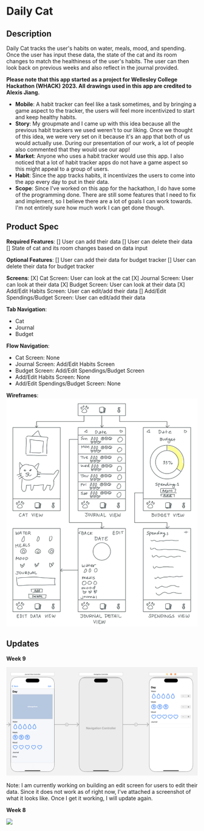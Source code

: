# Daily Cat

## Description

Daily Cat tracks the user's habits on water, meals, mood, and spending. Once the user has input these data, the state of the cat and its room changes to match the healthiness of the user's habits. The user can then look back on previous weeks and also reflect in the journal provided.

**Please note that this app started as a project for Wellesley College Hackathon (WHACK) 2023. All drawings used in this app are credited to Alexis Jiang.**

- **Mobile**: A habit tracker can feel like a task sometimes, and by bringing a game aspect to the tracker, the users will feel more incentivized to start and keep healthy habits.
- **Story**: My groupmate and I came up with this idea because all the previous habit trackers we used weren't to our liking. Once we thought of this idea, we were very set on it because it's an app that both of us would actually use. During our presentation of our work, a lot of people also commented that they would use our app!
- **Market**: Anyone who uses a habit tracker would use this app. I also noticed that a lot of habit tracker apps do not have a game aspect so this might appeal to a group of users.
- **Habit**: Since the app tracks habits, it incentivizes the users to come into the app every day to put in their data.
- **Scope**: Since I've worked on this app for the hackathon, I do have some of the programming done. There are still some features that I need to fix and implement, so I believe there are a lot of goals I can work towards. I'm not entirely sure how much work I can get done though.

## Product Spec

**Required Features**:
[] User can add their data
[] User can delete their data
[] State of cat and its room changes based on data input

**Optional Features**:
[] User can add their data for budget tracker
[] User can delete their data for budget tracker

**Screens**:
[X] Cat Screen: User can look at the cat
[X] Journal Screen: User can look at their data
[X] Budget Screen: User can look at their data
[X] Add/Edit Habits Screen: User can edit/add their data
[] Add/Edit Spendings/Budget Screen: User can edit/add their data

**Tab Navigation**:
- Cat
- Journal
- Budget

**Flow Navigation**:
- Cat Screen: None
- Journal Screen: Add/Edit Habits Screen
- Budget Screen: Add/Edit Spendings/Budget Screen
- Add/Edit Habits Screen: None
- Add/Edit Spendings/Budget Screen: None

**Wireframes**:
![](/wireframes.jpg)

## Updates

**Week 9**

![](/editScreen.jpg)

Note: I am currently working on building an edit screen for users to edit their data. Since it does not work as of right now, I've attached a screenshot of what it looks like. Once I get it working, I will update again.

**Week 8**

<a href="https://www.loom.com/share/2efc5d81932b4be0811dec27b13ce3a1">
    <img style="max-width:300px;" src="https://cdn.loom.com/sessions/thumbnails/2efc5d81932b4be0811dec27b13ce3a1-with-play.gif">
</a>
